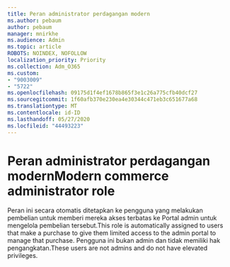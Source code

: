 ```yaml
---
title: Peran administrator perdagangan modern
ms.author: pebaum
author: pebaum
manager: mnirkhe
ms.audience: Admin
ms.topic: article
ROBOTS: NOINDEX, NOFOLLOW
localization_priority: Priority
ms.collection: Adm_O365
ms.custom:
- "9003009"
- "5722"
ms.openlocfilehash: 09175d1f4ef1678b865f3e1c26a775cfb40dcf27
ms.sourcegitcommit: 1f60afb370e230ea4e30344c471eb3c651677a68
ms.translationtype: MT
ms.contentlocale: id-ID
ms.lasthandoff: 05/27/2020
ms.locfileid: "44493223"
---
```

# <a name="modern-commerce-administrator-role"></a><span data-ttu-id="f9fe8-102">Peran administrator perdagangan modern</span><span class="sxs-lookup"><span data-stu-id="f9fe8-102">Modern commerce administrator role</span></span>

<span data-ttu-id="f9fe8-103">Peran ini secara otomatis ditetapkan ke pengguna yang melakukan pembelian untuk memberi mereka akses terbatas ke Portal admin untuk mengelola pembelian tersebut.</span><span class="sxs-lookup"><span data-stu-id="f9fe8-103">This role is automatically assigned to users that make a purchase to give them limited access to the admin portal to manage that purchase.</span></span> <span data-ttu-id="f9fe8-104">Pengguna ini bukan admin dan tidak memiliki hak pengangkatan.</span><span class="sxs-lookup"><span data-stu-id="f9fe8-104">These users are not admins and do not have elevated privileges.</span></span>
